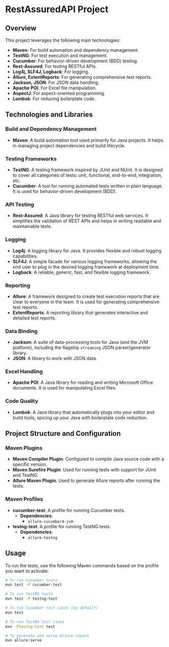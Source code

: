# RestAssuredAPI Project

## Overview

This project leverages the following main technologies:

- **Maven**: For build automation and dependency management.
- **TestNG**: For test execution and management.
- **Cucumber**: For behavior-driven development (BDD) testing.
- **Rest-Assured**: For testing RESTful APIs.
- **Log4j, SLF4J, Logback**: For logging.
- **Allure, ExtentReports**: For generating comprehensive test reports.
- **Jackson, JSON**: For JSON data handling.
- **Apache POI**: For Excel file manipulation.
- **AspectJ**: For aspect-oriented programming.
- **Lombok**: For reducing boilerplate code.
## Technologies and Libraries

### Build and Dependency Management

- **Maven**: A build automation tool used primarily for Java projects. It helps in managing project dependencies and build lifecycle.

### Testing Frameworks

- **TestNG**: A testing framework inspired by JUnit and NUnit. It is designed to cover all categories of tests: unit, functional, end-to-end, integration, etc.
- **Cucumber**: A tool for running automated tests written in plain language. It is used for behavior-driven development (BDD).

### API Testing

- **Rest-Assured**: A Java library for testing RESTful web services. It simplifies the validation of REST APIs and helps in writing readable and maintainable tests.

### Logging

- **Log4j**: A logging library for Java. It provides flexible and robust logging capabilities.
- **SLF4J**: A simple facade for various logging frameworks, allowing the end user to plug in the desired logging framework at deployment time.
- **Logback**: A reliable, generic, fast, and flexible logging framework.

### Reporting

- **Allure**: A framework designed to create test execution reports that are clear to everyone in the team. It is used for generating comprehensive test reports.
- **ExtentReports**: A reporting library that generates interactive and detailed test reports.

### Data Binding

- **Jackson**: A suite of data-processing tools for Java (and the JVM platform), including the flagship `streaming` JSON parser/generator library.
- **JSON**: A library to work with JSON data.

### Excel Handling

- **Apache POI**: A Java library for reading and writing Microsoft Office documents. It is used for manipulating Excel files.

### Code Quality

- **Lombok**: A Java library that automatically plugs into your editor and build tools, spicing up your Java with boilerplate code reduction.

## Project Structure and Configuration

### Maven Plugins

- **Maven Compiler Plugin**: Configured to compile Java source code with a specific version.
- **Maven Surefire Plugin**: Used for running tests with support for JUnit and TestNG.
- **Allure Maven Plugin**: Used to generate Allure reports after running the tests.

### Maven Profiles

- **cucumber-test**: A profile for running Cucumber tests.
    - **Dependencies**:
        - `allure-cucumber4-jvm`
- **testng-test**: A profile for running TestNG tests.
    - **Dependencies**:
        - `allure-testng`

## Usage

To run the tests, use the following Maven commands based on the profile you want to activate:

```sh
# To run Cucumber tests
mvn test -P cucumber-test

# To run TestNG tests
mvn test -P testng-test

# To run Cucumber test cases (by default)
mvn test

# To run TestNG test cases
mvn -Ptestng-test test

# To generate and serve Allure report
mvn allure:serve
```
